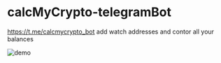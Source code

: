 # calcMyCrypto-telegramBot
https://t.me/calcmycrypto_bot
add watch addresses and contor all your balances

![demo](https://user-images.githubusercontent.com/97606234/200776702-a2da56f3-0d8d-48ab-800a-f3e30f104110.jpg)
